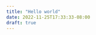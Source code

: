 ```yaml
---
title: "Hello world"
date: 2022-11-25T17:33:33-08:00
draft: true
---
```

<script src = "https://cdnjs.cloudflare.com/ajax/libs/d3/5.15.0/d3.js"></script>
<svg id="chart" width="600" height="200"></svg>
<script>
console.log('hello world')
const array = [100, 200, 300, 350, 375, 400, 500]

d3.select("#chart")
  .selectAll("circle")
  .data(array)
  .enter()
  .append("circle")
  .attr("r", 10)
  .attr("cy", 100)
  .attr("cx", d => d)

setTimeout (function () {
        d3.select("#chart").selectAll("circle")
          .data([50, 75, 125, 225, 325, 425, 450])
          .transition().duration(1000)
            .attr("r", 5)
            .attr("cx", d => d)
            .style("fill", "red")
    }, 2000)
</script>
